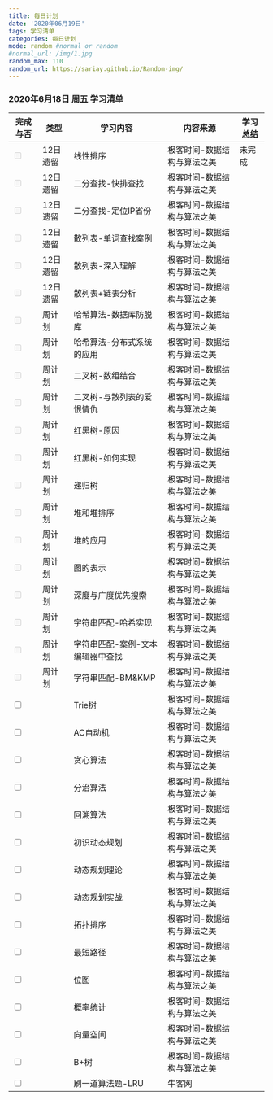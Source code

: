 ```yaml
---
title: 每日计划  
date: '2020年06月19日'  
tags: 学习清单
categories: 每日计划
mode: random #normal or random
#normal_url: /img/1.jpg
random_max: 110
random_url: https://sariay.github.io/Random-img/
---
```


### 2020年6月18日 周五 学习清单

| 完成与否 | 类型 | 学习内容 | 内容来源 | 学习总结 |
| ------- |  --------- |--------- | --------- | ----------- |
|<input type="checkbox" disabled="disabled"> | 12日遗留 | 线性排序 | 极客时间-数据结构与算法之美 | 未完成 |
|<input type="checkbox" disabled="disabled"> | 12日遗留 | 二分查找-快排查找 | 极客时间-数据结构与算法之美 |  |
|<input type="checkbox" disabled="disabled"> | 12日遗留 | 二分查找-定位IP省份 | 极客时间-数据结构与算法之美 |  |
|<input type="checkbox" disabled="disabled"> | 12日遗留 | 散列表-单词查找案例 | 极客时间-数据结构与算法之美 |  |
|<input type="checkbox" disabled="disabled"> | 12日遗留 | 散列表-深入理解 | 极客时间-数据结构与算法之美 |  |
|<input type="checkbox" disabled="disabled"> | 12日遗留 | 散列表+链表分析 | 极客时间-数据结构与算法之美 |  |
|<input type="checkbox" disabled="disabled"> | 周计划 | 哈希算法-数据库防脱库 | 极客时间-数据结构与算法之美 | |
|<input type="checkbox" disabled="disabled"> | 周计划 | 哈希算法-分布式系统的应用 | 极客时间-数据结构与算法之美 | |
|<input type="checkbox" disabled="disabled"> | 周计划 | 二叉树-数组结合 | 极客时间-数据结构与算法之美 | |
|<input type="checkbox" disabled="disabled"> | 周计划 | 二叉树-与散列表的爱恨情仇 | 极客时间-数据结构与算法之美 | |
|<input type="checkbox" disabled="disabled"> | 周计划 | 红黑树-原因 | 极客时间-数据结构与算法之美 | |
|<input type="checkbox" disabled="disabled"> | 周计划 | 红黑树-如何实现 | 极客时间-数据结构与算法之美 | |
|<input type="checkbox" disabled="disabled"> | 周计划 | 递归树 | 极客时间-数据结构与算法之美 | |
|<input type="checkbox" disabled="disabled"> | 周计划 | 堆和堆排序 | 极客时间-数据结构与算法之美 | |
|<input type="checkbox" disabled="disabled"> | 周计划 | 堆的应用 | 极客时间-数据结构与算法之美 | |
|<input type="checkbox" disabled="disabled"> | 周计划 | 图的表示 | 极客时间-数据结构与算法之美 | |
|<input type="checkbox" disabled="disabled"> | 周计划 | 深度与广度优先搜索 | 极客时间-数据结构与算法之美 | |
|<input type="checkbox" disabled="disabled"> | 周计划 | 字符串匹配-哈希实现 | 极客时间-数据结构与算法之美 | |
|<input type="checkbox" disabled="disabled"> | 周计划 | 字符串匹配-案例-文本编辑器中查找 | 极客时间-数据结构与算法之美 | |
|<input type="checkbox" disabled="disabled"> | 周计划 | 字符串匹配-BM&KMP | 极客时间-数据结构与算法之美 | |
|<input type="checkbox">| | Trie树 | 极客时间-数据结构与算法之美 | |
|<input type="checkbox"> | | AC自动机 | 极客时间-数据结构与算法之美 | |
|<input type="checkbox"> | | 贪心算法 | 极客时间-数据结构与算法之美 | |
|<input type="checkbox"> | | 分治算法 | 极客时间-数据结构与算法之美 | |
|<input type="checkbox"> | | 回溯算法 | 极客时间-数据结构与算法之美 | |
|<input type="checkbox"> | | 初识动态规划 | 极客时间-数据结构与算法之美 | |
|<input type="checkbox"> | | 动态规划理论 | 极客时间-数据结构与算法之美 | |
|<input type="checkbox"> | | 动态规划实战 | 极客时间-数据结构与算法之美 | |
|<input type="checkbox"> | | 拓扑排序 | 极客时间-数据结构与算法之美 | |
|<input type="checkbox"> | | 最短路径 | 极客时间-数据结构与算法之美 | |
|<input type="checkbox"> | | 位图 | 极客时间-数据结构与算法之美 | |
|<input type="checkbox"> | | 概率统计 | 极客时间-数据结构与算法之美 | |
|<input type="checkbox"> | | 向量空间 | 极客时间-数据结构与算法之美 | |
|<input type="checkbox"> | | B+树 | 极客时间-数据结构与算法之美 | |
|<input type="checkbox"> | | 刷一道算法题-LRU | 牛客网 | |
